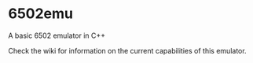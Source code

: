 # 6502emu
A basic 6502 emulator in C++

Check the wiki for information on the current capabilities of this emulator.
